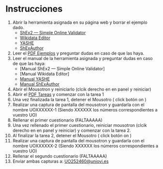 # Instrucciones
1. Abrir la herramienta asignada en su página web y borrar el ejemplo dado.
    - [ShEx2 — Simple Online Validator](http://shex.io/webapps/shex.js/doc/shex-simple.html)
    - [Wikidata Editor](https://www.wikidata.org/wiki/Special:NewEntitySchema)
    - [YASHE](https://www.weso.es/YASHE/)
    - [ShExAuthor](https://www.weso.es/shex-author/)
3. Leer el [PDF Ejemplos](https://github.com/mistermboy/shex-edit-tools-experiment/blob/main/Ejemplos.pdf) y preguntar dudas en caso de que las haya.
4. Leer el manual de la herramienta asignada y preguntar dudas en caso de que las haya:
    - [Manual ShEx2 — Simple Online Validator]
    - [Manual Wikidata Editor]
    - [Manual YASHE](https://github.com/mistermboy/shex-edit-tools-experiment/blob/main/manuales/Manual%20YASHE.pdf)
    - [Manual ShExAuthor](https://github.com/mistermboy/shex-edit-tools-experiment/blob/main/manuales/Manual%20ShExAuthor.pdf)
6. Abrir el Mousotron y reiniciarlo (clcik derecho en en panel y reiniciar)
7. Abrir el [PDF Tareas](https://github.com/mistermboy/shex-edit-tools-experiment/blob/main/Tareas.pdf)  y comenzar con la tarea 1
8. Una vez finalizada la tarea 1, detener el Mousotro ( click botón on ) 
9. Realizar una captura de pantalla del mousotron y guardarla con el nombre UOXXXXXX-1 (Siendo XXXXXX los números correspondientes a vuestro UO)
10. Rellenar el primer cuestionario (FALTAAAAA)
11. Una vez rellenado el primer cuestionario, reiniciar mousotron (clcik derecho en en panel y reiniciar) y comenzar con la tarea 2.
12. Al finalizar la tarea 2, detener el Mousotro ( click botón on ) 
13. Realizar una captura de pantalla del mousotron y guardarla con el nombre UOXXXXXX-2 (Siendo XXXXXX los números correspondientes a vuestro UO)
14. Rellenar el segundo cuestionario (FALTAAAAA)
15. Enviar ambas capturas a: UO252460@uniovi.es
